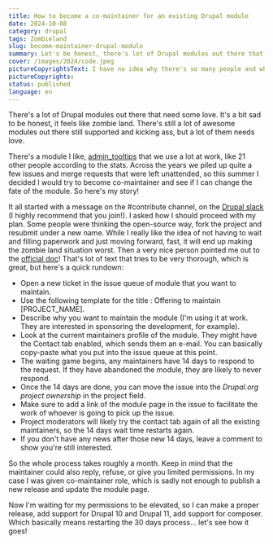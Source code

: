 ```yaml
---
title: How to become a co-maintainer for an existing Drupal module
date: 2024-10-08
category: drupal
tags: Zombieland
slug: become-maintainer-drupal-module
summary: Let's be honest, there's lot of Drupal modules out there that would need some clean up and some porting to Drupal 10 or Drupal 11. Let's see how you can help.
cover: /images/2024/code.jpeg
pictureCopyrightsText: I have no idea why there's so many people and what they are looking at. I also have no idea why there's someone doing a presentation by himself in the back. The eyes are so creepy. Thanks AI.
pictureCopyrights: 
status: published
language: en
---
```


There's a lot of Drupal modules out there that need some love. It's a bit sad to be honest, it feels like zombie land.
There's still a lot of awesome modules out there still supported and kicking ass, but a lot of them needs love.

There's a module I like, [admin_tooltips](https://drupal.org/projects/admin_tooltips) that we use a lot at work, like 21 other people according to the stats.
Across the years we piled up quite a few issues and merge requests that were left unattended, so this summer I decided I would try to become co-maintainer and see if I can change the fate of the module.
So here's my story!

It all started with a message on the #contribute channel, on the [Drupal slack](https://www.drupal.org/slack) (I highly recommend that you join!).
I asked how I should proceed with my plan. Some people were thinking the open-source way, fork the project and resubmit
under a new name. While I really like the idea of not having to wait and filling paperwork and just moving forward, fast,
it will end up making the zombie land situation worst.
Then a very nice person pointed me out to the [official doc](https://www.drupal.org/docs/develop/managing-a-drupalorg-theme-module-or-distribution-project/maintainership/offering-to-become-a-project-owner-maintainer-or-co-maintainer/how-to-become-project-owner-maintainer-or-co)!
That's lot of text that tries to be very thorough, which is great, but here's a quick rundown:

- Open a new ticket in the issue queue of module that you want to maintain.
- Use the following template for the title : Offering to maintain [PROJECT_NAME].
- Describe why you want to maintain the module (I'm using it at work. They are interested in sponsoring the development, for example).
- Look at the current maintainers profile of the module. They might have the Contact tab enabled, which sends them an e-mail.
You can basically copy-paste what you put into the issue queue at this point.
- The waiting game begins, any maintainers have 14 days to respond to the request. If they have abandoned the module, they are likely to never respond.
- Once the 14 days are done, you can move the issue into the _Drupal.org project ownership_ in the project field.
- Make sure to add a link of the module page in the issue to facilitate the work of whoever is going to pick up the issue.
- Project moderators will likely try the contact tab again of all the existing maintainers, so the 14 days wait time restarts again.
- If you don't have any news after those new 14 days, leave a comment to show you're still interested.

So the whole process takes roughly a month. Keep in mind that the maintainer could also reply, refuse, or give you limited
permissions. In my case I was given co-maintainer role, which is sadly not enough to publish a new release and update the 
module page. 

Now I'm waiting for my permissions to be elevated, so I can make a proper release, add support for Drupal 10 and Drupal 11, add support for composer.
Which basically means restarting the 30 days process... let's see how it goes!
